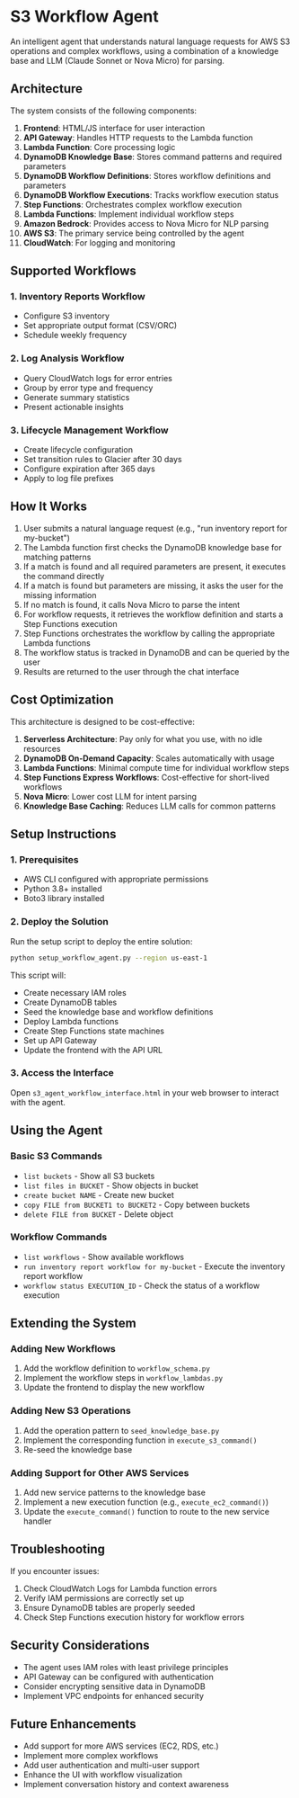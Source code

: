 # S3 Workflow Agent

An intelligent agent that understands natural language requests for AWS S3 operations and complex workflows, using a combination of a knowledge base and LLM (Claude Sonnet or Nova Micro) for parsing.

## Architecture

The system consists of the following components:

1. **Frontend**: HTML/JS interface for user interaction
2. **API Gateway**: Handles HTTP requests to the Lambda function
3. **Lambda Function**: Core processing logic
4. **DynamoDB Knowledge Base**: Stores command patterns and required parameters
5. **DynamoDB Workflow Definitions**: Stores workflow definitions and parameters
6. **DynamoDB Workflow Executions**: Tracks workflow execution status
7. **Step Functions**: Orchestrates complex workflow execution
8. **Lambda Functions**: Implement individual workflow steps
9. **Amazon Bedrock**: Provides access to Nova Micro for NLP parsing
10. **AWS S3**: The primary service being controlled by the agent
11. **CloudWatch**: For logging and monitoring

## Supported Workflows

### 1. Inventory Reports Workflow
- Configure S3 inventory
- Set appropriate output format (CSV/ORC)
- Schedule weekly frequency

### 2. Log Analysis Workflow
- Query CloudWatch logs for error entries
- Group by error type and frequency
- Generate summary statistics
- Present actionable insights

### 3. Lifecycle Management Workflow
- Create lifecycle configuration
- Set transition rules to Glacier after 30 days
- Configure expiration after 365 days
- Apply to log file prefixes

## How It Works

1. User submits a natural language request (e.g., "run inventory report for my-bucket")
2. The Lambda function first checks the DynamoDB knowledge base for matching patterns
3. If a match is found and all required parameters are present, it executes the command directly
4. If a match is found but parameters are missing, it asks the user for the missing information
5. If no match is found, it calls Nova Micro to parse the intent
6. For workflow requests, it retrieves the workflow definition and starts a Step Functions execution
7. Step Functions orchestrates the workflow by calling the appropriate Lambda functions
8. The workflow status is tracked in DynamoDB and can be queried by the user
9. Results are returned to the user through the chat interface

## Cost Optimization

This architecture is designed to be cost-effective:

1. **Serverless Architecture**: Pay only for what you use, with no idle resources
2. **DynamoDB On-Demand Capacity**: Scales automatically with usage
3. **Lambda Functions**: Minimal compute time for individual workflow steps
4. **Step Functions Express Workflows**: Cost-effective for short-lived workflows
5. **Nova Micro**: Lower cost LLM for intent parsing
6. **Knowledge Base Caching**: Reduces LLM calls for common patterns

## Setup Instructions

### 1. Prerequisites

- AWS CLI configured with appropriate permissions
- Python 3.8+ installed
- Boto3 library installed

### 2. Deploy the Solution

Run the setup script to deploy the entire solution:

```bash
python setup_workflow_agent.py --region us-east-1
```

This script will:
- Create necessary IAM roles
- Create DynamoDB tables
- Seed the knowledge base and workflow definitions
- Deploy Lambda functions
- Create Step Functions state machines
- Set up API Gateway
- Update the frontend with the API URL

### 3. Access the Interface

Open `s3_agent_workflow_interface.html` in your web browser to interact with the agent.

## Using the Agent

### Basic S3 Commands

- `list buckets` - Show all S3 buckets
- `list files in BUCKET` - Show objects in bucket
- `create bucket NAME` - Create new bucket
- `copy FILE from BUCKET1 to BUCKET2` - Copy between buckets
- `delete FILE from BUCKET` - Delete object

### Workflow Commands

- `list workflows` - Show available workflows
- `run inventory report workflow for my-bucket` - Execute the inventory report workflow
- `workflow status EXECUTION_ID` - Check the status of a workflow execution

## Extending the System

### Adding New Workflows

1. Add the workflow definition to `workflow_schema.py`
2. Implement the workflow steps in `workflow_lambdas.py`
3. Update the frontend to display the new workflow

### Adding New S3 Operations

1. Add the operation pattern to `seed_knowledge_base.py`
2. Implement the corresponding function in `execute_s3_command()`
3. Re-seed the knowledge base

### Adding Support for Other AWS Services

1. Add new service patterns to the knowledge base
2. Implement a new execution function (e.g., `execute_ec2_command()`)
3. Update the `execute_command()` function to route to the new service handler

## Troubleshooting

If you encounter issues:

1. Check CloudWatch Logs for Lambda function errors
2. Verify IAM permissions are correctly set up
3. Ensure DynamoDB tables are properly seeded
4. Check Step Functions execution history for workflow errors

## Security Considerations

- The agent uses IAM roles with least privilege principles
- API Gateway can be configured with authentication
- Consider encrypting sensitive data in DynamoDB
- Implement VPC endpoints for enhanced security

## Future Enhancements

- Add support for more AWS services (EC2, RDS, etc.)
- Implement more complex workflows
- Add user authentication and multi-user support
- Enhance the UI with workflow visualization
- Implement conversation history and context awareness